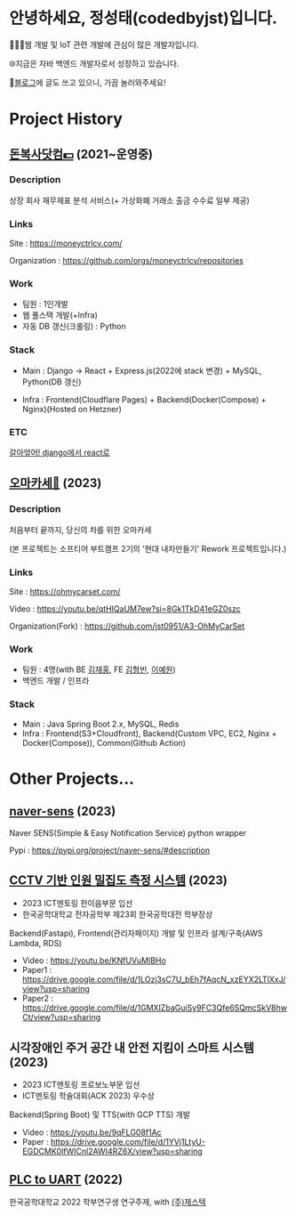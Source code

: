 # 안녕하세요, 정성태(codedbyjst)입니다.

👨🏻‍💻웹 개발 및 IoT 관련 개발에 관심이 많은 개발자입니다.

🌐지금은 자바 백엔드 개발자로서 성장하고 있습니다.

📝[블로그](https://codedbyjst.tistory.com/)에 글도 쓰고 있으니, 가끔 놀러와주세요!

# Project History

## [돈복사닷컴💵](https://moneyctrlcv.com/) (2021~운영중)

### Description
상장 회사 재무재표 분석 서비스(+ 가상화폐 거래소 출금 수수료 일부 제공)

### Links
Site : https://moneyctrlcv.com/

Organization : https://github.com/orgs/moneyctrlcv/repositories

### Work 
- 팀원 : 1인개발
- 웹 풀스택 개발(+Infra)
- 자동 DB 갱신(크롤링) : Python

### Stack
- Main : Django -> React + Express.js(2022에 stack 변경) + MySQL, Python(DB 갱신)

- Infra : Frontend(Cloudflare Pages) + Backend(Docker(Compose) + Nginx)(Hosted on Hetzner)

### ETC
[갈아엎어! django에서 react로](https://codedbyjst.tistory.com/3)

## [오마카세🍣](https://ohmycarset.com/) (2023)

### Description
처음부터 끝까지, 당신의 차를 위한 오마카세

(본 프로젝트는 소프티어 부트캠프 2기의 '현대 내차만들기' Rework 프로젝트입니다.)

### Links
Site : https://ohmycarset.com/

Video : https://youtu.be/qtHIQaUM7ew?si=8Gk1TkD41eGZ0szc

Organization(Fork) : https://github.com/jst0951/A3-OhMyCarSet

### Work
- 팀원 : 4명(with BE [김재홍](https://github.com/kjhonggg95), FE [김형빈](https://github.com/hb9901), [이예원](https://github.com/yen001004))
- 백엔드 개발 / 인프라

### Stack
- Main : Java Spring Boot 2.x, MySQL, Redis
- Infra : Frontend(S3+Cloudfront), Backend(Custom VPC, EC2, Nginx + Docker(Compose)), Common(Github Action)

# Other Projects...
## [naver-sens](https://github.com/jst0951/naver-sens) (2023)
  
Naver SENS(Simple & Easy Notification Service) python wrapper

Pypi : https://pypi.org/project/naver-sens/#description

## [CCTV 기반 인원 밀집도 측정 시스템](https://cctvcrowding.codedbyjst.com/user/tukorea) (2023)
  
- 2023 ICT멘토링 한이음부문 입선
- 한국공학대학교 전자공학부 제23회 한국공학대전 학부장상

Backend(Fastapi), Frontend(관리자페이지) 개발 및 인프라 설계/구축(AWS Lambda, RDS)

- Video : https://youtu.be/KNfUVuMlBHo
- Paper1 : https://drive.google.com/file/d/1LOzj3sC7U_bEh7fAqcN_xzEYX2LTlXxJ/view?usp=sharing
- Paper2 : https://drive.google.com/file/d/1GMXIZbaGuiSy9FC3Qfe6SQmcSkV8hwCt/view?usp=sharing
  
## 시각장애인 주거 공간 내 안전 지킴이 스마트 시스템 (2023)
  
- 2023 ICT멘토링 프로보노부문 입선
- ICT멘토링 학술대회(ACK 2023) 우수상

Backend(Spring Boot) 및 TTS(with GCP TTS) 개발

- Video : https://youtu.be/9qFLG08f1Ac
- Paper : https://drive.google.com/file/d/1YVj1LtyU-EGDCMK0lfWICnl2AWI4RZ6X/view?usp=sharing

## [PLC to UART](https://github.com/jst0951/plc_uart) (2022)
한국공학대학교 2022 학부연구생 연구주제, with [(주)제스텍](https://zestech.co.kr/)
